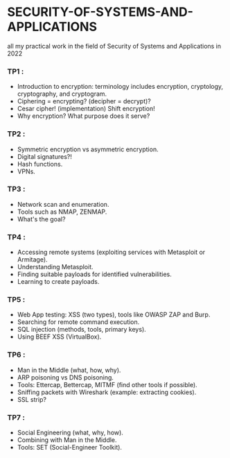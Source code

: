 # SECURITY-OF-SYSTEMS-AND-APPLICATIONS
all my practical work in the field of Security of Systems and Applications in 2022


### TP1 :
* Introduction to encryption: terminology includes encryption, cryptology, cryptography, and cryptogram.
* Ciphering = encrypting? (decipher = decrypt)?
* Cesar cipher! (implementation) Shift encryption!
* Why encryption? What purpose does it serve?



### TP2 :
* Symmetric encryption vs asymmetric encryption.
* Digital signatures?!
* Hash functions.
* VPNs.



### TP3 :
* Network scan and enumeration.
* Tools such as NMAP, ZENMAP.
* What's the goal?



### TP4 :
* Accessing remote systems (exploiting services with Metasploit or Armitage).
* Understanding Metasploit.
* Finding suitable payloads for identified vulnerabilities.
* Learning to create payloads.



### TP5 :
* Web App testing: XSS (two types), tools like OWASP ZAP and Burp.
* Searching for remote command execution.
* SQL injection (methods, tools, primary keys).
* Using BEEF XSS (VirtualBox).



### TP6 :
* Man in the Middle (what, how, why).
* ARP poisoning vs DNS poisoning.
* Tools: Ettercap, Bettercap, MITMF (find other tools if possible).
* Sniffing packets with Wireshark (example: extracting cookies).
* SSL strip?



### TP7 :
* Social Engineering (what, why, how).
* Combining with Man in the Middle.
* Tools: SET (Social-Engineer Toolkit).
